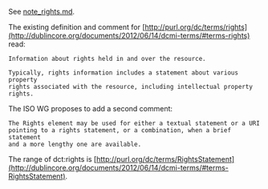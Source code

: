 See [note_rights.md](../blob/master/proposals/2018_iso-related/note_rights.md).

The existing definition and comment for [http://purl.org/dc/terms/rights](http://dublincore.org/documents/2012/06/14/dcmi-terms/#terms-rights) read:

    Information about rights held in and over the resource.
    
    Typically, rights information includes a statement about various property
    rights associated with the resource, including intellectual property
    rights.

The ISO WG proposes to add a second comment:
    
    The Rights element may be used for either a textual statement or a URI
    pointing to a rights statement, or a combination, when a brief statement
    and a more lengthy one are available.

The range of dct:rights is [http://purl.org/dc/terms/RightsStatement](http://dublincore.org/documents/2012/06/14/dcmi-terms/#terms-RightsStatement).
